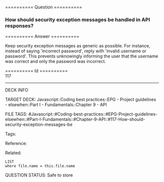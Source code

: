 ========== Question ==========  

### How should security exception messages be handled in API responses?  

========== Answer ==========  

Keep security exception messages as generic as possible. For instance, instead of saying 'incorrect password', reply with 'invalid username or password'. This prevents unknowingly informing the user that the username was correct and only the password was incorrect.

========== Id ==========  
117

---

DECK INFO

TARGET DECK: Javascript::Coding best practices::EPG - Project guidelines - elsewhen::Part I - Fundamentals::Chapter 9 - API

FILE TAGS: #Javascript::#Coding-best-practices::#EPG-Project-guidelines-elsewhen::#Part-I-Fundamentals::#Chapter-9-API::#117-How-should-security-exception-messages-be

Tags:

Reference:

Related:

```dataview
LIST
where file.name = this.file.name
````
QUESTION STATUS: Safe to store
